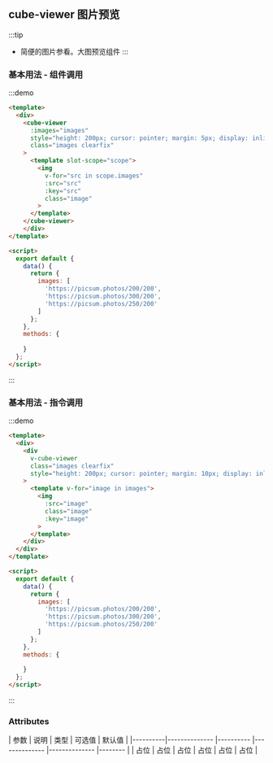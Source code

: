 ## cube-viewer  图片预览

:::tip
- 简便的图片参看。大图预览组件
:::

### 基本用法 - 组件调用

:::demo  

```html
<template>
  <div>
    <cube-viewer
      :images="images"
      style="height: 200px; cursor: pointer; margin: 5px; display: inline-block;"
      class="images clearfix"
    >
      <template slot-scope="scope">
        <img
          v-for="src in scope.images"
          :src="src"
          :key="src"
          class="image"
        >
      </template>
    </cube-viewer>
    </div>
</template>

<script>
  export default {
    data() {
      return {
        images: [
          'https://picsum.photos/200/200',
          'https://picsum.photos/300/200',
          'https://picsum.photos/250/200'
        ]
      };
    },
    methods: {
  
    }
  };
</script>
```
:::

### 基本用法 - 指令调用

:::demo  

```html
<template>
  <div>
    <div
      v-cube-viewer
      class="images clearfix"
      style="height: 200px; cursor: pointer; margin: 10px; display: inline-block;"
    >
      <template v-for="image in images">
        <img
          :src="image"
          class="image"
          :key="image"
        >
      </template>
    </div>
  </div>
</template>

<script>
  export default {
    data() {
      return {
        images: [
          'https://picsum.photos/200/200',
          'https://picsum.photos/300/200',
          'https://picsum.photos/250/200'
        ]
      };
    },
    methods: {
  
    }
  };
</script>
```
:::

 

### Attributes
| 参数      | 说明          | 类型      | 可选值                           | 默认值  |
|----------|-------------- |---------- |-------------- |--------------  |-------- |
|   占位   | 占位            |      占位 |   占位         |     占位      |     占位 |
